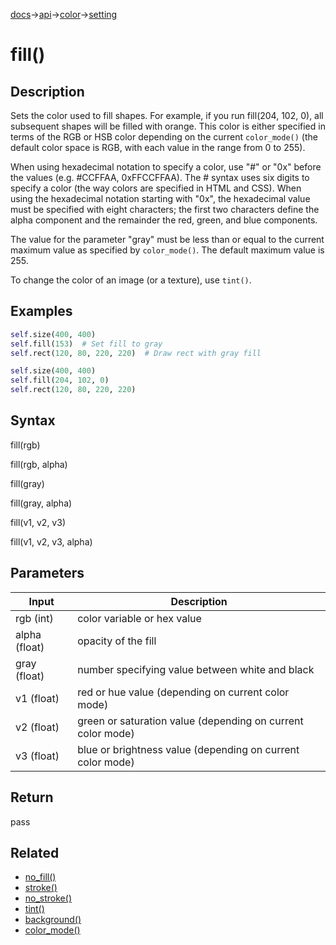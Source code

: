 [docs](/docs/)→[api](/docs/api)→[color](/docs/api/color/)→[setting](/docs/api/setting/)

# fill()

## Description

Sets the color used to fill shapes. For example, if you run fill(204, 102, 0), all subsequent shapes will be filled with orange. This color is either specified in terms of the RGB or HSB color depending on the current `color_mode()` (the default color space is RGB, with each value in the range from 0 to 255).

When using hexadecimal notation to specify a color, use "#" or "0x" before the values (e.g. #CCFFAA, 0xFFCCFFAA). The # syntax uses six digits to specify a color (the way colors are specified in HTML and CSS). When using the hexadecimal notation starting with "0x", the hexadecimal value must be specified with eight characters; the first two characters define the alpha component and the remainder the red, green, and blue components.

The value for the parameter "gray" must be less than or equal to the current maximum value as specified by `color_mode()`. The default maximum value is 255.

To change the color of an image (or a texture), use `tint()`.

## Examples

```py
self.size(400, 400)
self.fill(153)  # Set fill to gray
self.rect(120, 80, 220, 220)  # Draw rect with gray fill
```

```py
self.size(400, 400)
self.fill(204, 102, 0)
self.rect(120, 80, 220, 220)
```

## Syntax

fill(rgb)

fill(rgb, alpha)

fill(gray)

fill(gray, alpha)

fill(v1, v2, v3)

fill(v1, v2, v3, alpha)

## Parameters

| Input | Description |
|-------|-------------|
| rgb	(int) | color variable or hex value |
| alpha	(float)	| opacity of the fill |
| gray	(float)	| number specifying value between white and black |
| v1	(float)	| red or hue value (depending on current color mode) |
| v2	(float)	| green or saturation value (depending on current color mode) |
| v3	(float)	| blue or brightness value (depending on current color mode) |

## Return

pass

## Related

- [no_fill()](/docs/api/color/setting/no_fill_.md)
- [stroke()](/docs/api/color/setting/stroke_.md)
- [no_stroke()](/docs/api/color/setting/no_stroke_.md)
- [tint()](/docs/api/color/setting/tint_.md)
- [background()](/docs/api/color/setting/background_.md)
- [color_mode()](/docs/api/color/setting/color_mode_.md)